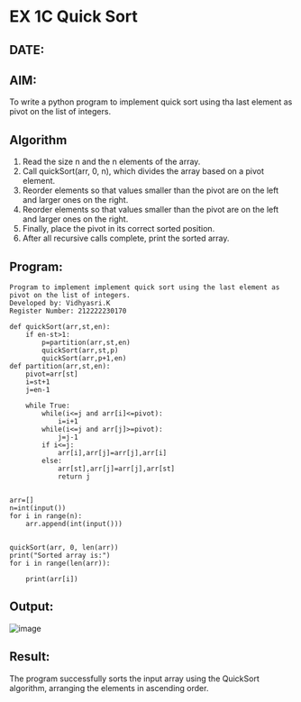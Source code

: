 # EX 1C Quick Sort
## DATE:
## AIM:
To write a python program to implement quick sort using tha last element as pivot on the list of integers.

## Algorithm
1. Read the size n and the n elements of the array.
2. Call quickSort(arr, 0, n), which divides the array based on a pivot element.
3. Reorder elements so that values smaller than the pivot are on the left and larger ones on the right.
4. Reorder elements so that values smaller than the pivot are on the left and larger ones on the right.
5. Finally, place the pivot in its correct sorted position.
6. After all recursive calls complete, print the sorted array.

## Program:
```
Program to implement implement quick sort using the last element as pivot on the list of integers.
Developed by: Vidhyasri.K
Register Number: 212222230170 
```
```
def quickSort(arr,st,en):
    if en-st>1:
        p=partition(arr,st,en)
        quickSort(arr,st,p)
        quickSort(arr,p+1,en)
def partition(arr,st,en):
    pivot=arr[st]
    i=st+1
    j=en-1
 
    while True:
        while(i<=j and arr[i]<=pivot):
            i=i+1
        while(i<=j and arr[j]>=pivot):
            j=j-1
        if i<=j:
            arr[i],arr[j]=arr[j],arr[i]
        else:
            arr[st],arr[j]=arr[j],arr[st]
            return j


arr=[]
n=int(input())
for i in range(n):
    arr.append(int(input()))


quickSort(arr, 0, len(arr))
print("Sorted array is:")
for i in range(len(arr)):
    
    print(arr[i])
```

## Output:

![image](https://github.com/user-attachments/assets/21625f7f-703b-49d6-af41-2b56b7e96519)

## Result:
The program successfully sorts the input array using the QuickSort algorithm, arranging the elements in ascending order.
